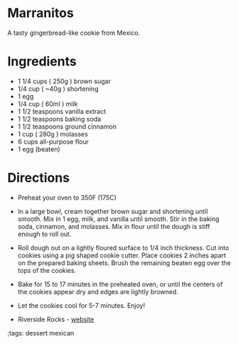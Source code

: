 # Marranitos

A tasty gingerbread-like cookie from Mexico.

# Ingredients
- 1 1/4 cups ( 250g ) brown sugar
- 1/4 cup ( ~40g ) shortening 
- 1 egg 
- 1/4 cup ( 60ml ) milk 
- 1 1/2 teaspoons vanilla extract 
- 1 1/2 teaspoons baking soda 
- 1 1/2 teaspoons ground cinnamon 
- 1 cup ( 280g ) molasses
- 6 cups all-purpose flour 
- 1 egg (beaten)

# Directions

- Preheat your oven to 350F (175C)
- In a large bowl, cream together brown sugar and shortening until smooth. Mix in 1 egg, milk, and vanilla until smooth. Stir in the baking soda, cinnamon, and molasses. Mix in flour until the dough is stiff enough to roll out.
- Roll dough out on a lightly floured surface to 1/4 inch thickness. Cut into cookies using a pig shaped cookie cutter. Place cookies 2 inches apart on the prepared baking sheets. Brush the remaining beaten egg over the tops of the cookies.
- Bake for 15 to 17 minutes in the preheated oven, or until the centers of the cookies appear dry and edges are lightly browned.
- Let the cookies cool for 5-7 minutes. Enjoy!

- Riverside Rocks - [website](https://riverside.rocks)

;tags: dessert mexican
